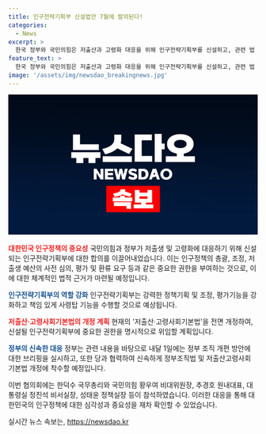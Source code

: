 ```yaml
---
title: 인구전략기획부 신설법안 7월에 발의된다!
categories:
  - News
excerpt: >
  한국 정부와 국민의힘은 저출산과 고령화 대응을 위해 인구전략기획부를 신설하고, 관련 법 개정안을 내놓기로 결정했다. 삼청동 총리공관에서 열린 고위당정협의회에서 당정은 이에 대한 공감을 나타내며, 총괄·조정, 예산 심의 등의 권한을 담은 저출산·고령사회기본법 개정안을 발의할 예정이다. 정부는 이에 대한 브리핑을 실시하고, 기관간 합동으로 조직 개편과 법 개정에 착수할 예정이다. (총 단어 수: 102)
feature_text: >
  한국 정부와 국민의힘은 저출산과 고령화 대응을 위해 인구전략기획부를 신설하고, 관련 법 개정안을 내놓기로 결정했다. 삼청동 총리공관에서 열린 고위당정협의회에서 당정은 이에 대한 공감을 나타내며, 총괄·조정, 예산 심의 등의 권한을 담은 저출산·고령사회기본법 개정안을 발의할 예정이다. 정부는 이에 대한 브리핑을 실시하고, 기관간 합동으로 조직 개편과 법 개정에 착수할 예정이다. (총 단어 수: 102)
image: '/assets/img/newsdao_breakingnews.jpg'
---
```


<p><img src="/assets/img/newsdao_breakingnews.jpg" alt="firstkoreanews 속보" /></p>

<p><b><span style="color: #ee2323;">대한민국 인구정책의 중요성</span></b>
국민의힘과 정부가 저출생 및 고령화에 대응하기 위해 신설되는 인구전략기획부에 대한 합의를 이끌어내었습니다. 이는 인구정책의 총괄, 조정, 저출생 예산의 사전 심의, 평가 및 환류 요구 등과 같은 중요한 권한을 부여하는 것으로, 이에 대한 체계적인 법적 근거가 마련될 예정입니다.</p>

<p><b><span style="color: #1a5490;">인구전략기획부의 역할 강화</span></b>
인구전략기획부는 강력한 정책기획 및 조정, 평가기능을 강화하고 책임 있게 사령탑 기능을 수행할 것으로 예상됩니다.</p>

<p><b><span style="color: #ee2323;">저출산·고령사회기본법의 개정 계획</span></b>
현재의 '저출산·고령사회기본법'을 전면 개정하여, 신설될 인구전략기획부에 중요한 권한을 명시적으로 위임할 계획입니다.</p>

<p><b><span style="color: #1a5490;">정부의 신속한 대응</span></b>
정부는 관련 내용을 바탕으로 내달 1일에는 정부 조직 개편 방안에 대한 브리핑을 실시하고, 또한 당과 협력하여 신속하게 정부조직법 및 저출산고령사회 기본법 개정에 착수할 예정입니다.</p>

<p>이번 협의회에는 한덕수 국무총리와 국민의힘 황우여 비대위원장, 추경호 원내대표, 대통령실 정진석 비서실장, 성태윤 정책실장 등이 참석하였습니다. 이러한 대응을 통해 대한민국의 인구정책에 대한 심각성과 중요성을 재차 확인할 수 있었습니다.</p>
실시간 뉴스 속보는, <a href="https://newsdao.kr" rel="dofollow">https://newsdao.kr</a>


